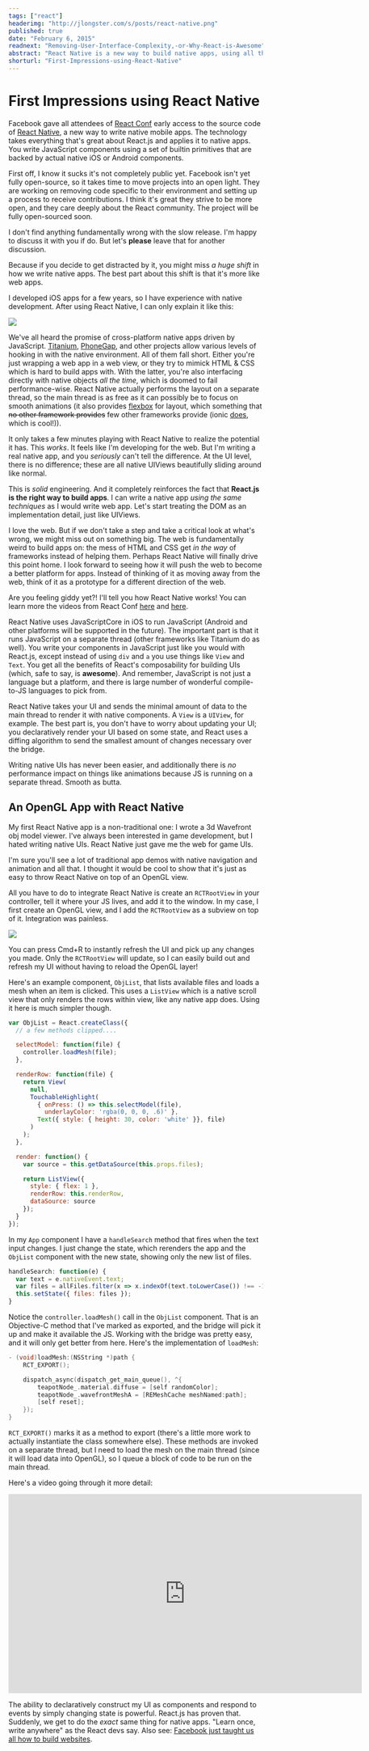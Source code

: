 ```yaml
---
tags: ["react"]
headerimg: "http://jlongster.com/s/posts/react-native.png"
published: true
date: "February 6, 2015"
readnext: "Removing-User-Interface-Complexity,-or-Why-React-is-Awesome"
abstract: "React Native is a new way to build native apps, using all the same technology you learned with React.js. It's amazing. In this article I give a demo of my first app built with it and explain the experience."
shorturl: "First-Impressions-using-React-Native"
---
```


# First Impressions using React Native

Facebook gave all attendees of [React Conf](http://conf.reactjs.com/) early access to the source code of [React Native](https://www.youtube.com/watch?v=KVZ-P-ZI6W4), a new way to write native mobile apps. The technology takes everything that's great about React.js and applies it to native apps. You write JavaScript components using a set of builtin primitives that are backed by actual native iOS or Android components.

First off, I know it sucks it's not completely public yet. Facebook isn't yet fully open-source, so it takes time to move projects into an open light. They are working on removing code specific to their environment and setting up a process to receive contributions. I think it's great they strive to be more open, and they care deeply about the React community. The project will be fully open-sourced soon.

I don't find anything fundamentally wrong with the slow release. I'm happy to discuss it with you if do. But let's **please** leave that for another discussion.

Because if you decide to get distracted by it, you might miss *a huge shift* in how we write native apps. The best part about this shift is that it's more like web apps.

I developed iOS apps for a few years, so I have experience with native development. After using React Native, I can only explain it like this:

![](http://jlongster.com/s/posts/jawdrop.png)

We've all heard the promise of cross-platform native apps driven by JavaScript. [Titanium](http://www.appcelerator.com/), [PhoneGap](http://phonegap.com/), and other projects allow various levels of hooking in with the native environment. All of them fall short. Either you're just wrapping a web app in a web view, or they try to mimick HTML & CSS which is hard to build apps with. With the latter, you're also interfacing directly with native objects *all the time*, which is doomed to fail performance-wise. React Native actually performs the layout on a separate thread, so the main thread is as free as it can possibly be to focus on smooth animations (it also provides [flexbox](http://css-tricks.com/snippets/css/a-guide-to-flexbox/) for layout, which something that <strike>no other framework provides</strike> few other frameworks provide (ionic [does](http://learn.ionicframework.com/formulas/using-the-grid/), which is cool!)).

It only takes a few minutes playing with React Native to realize the potential it has. This *works*. It feels like I'm developing for the web. But I'm writing a real native app, and you *seriously* can't tell the difference. At the UI level, there is no difference; these are all native UIViews beautifully sliding around like normal.

This is *solid* engineering. And it completely reinforces the fact that **React.js is the right way to build apps**. I can write a native app *using the same techniques* as I would write web app. Let's start treating the DOM as an implementation detail, just like UIViews.

I love the web. But if we don't take a step and take a critical look at what's wrong, we might miss out on something big. The web is fundamentally weird to build apps on: the mess of HTML and CSS get *in the way* of frameworks instead of helping them. Perhaps React Native will finally drive this point home. I look forward to seeing how it will push the web to become a better platform for apps. Instead of thinking of it as moving away from the web, think of it as a prototype for a different direction of the web.

Are you feeling giddy yet?! I'll tell you how React Native works! You can learn more the videos from React Conf [here](https://www.youtube.com/watch?v=KVZ-P-ZI6W4) and [here](https://www.youtube.com/watch?v=7rDsRXj9-cU).

React Native uses JavaScriptCore in iOS to run JavaScript (Android and other platforms will be supported in the future). The important part is that it runs JavaScript on a separate thread (other frameworks like Titanium do as well). You write your components in JavaScript just like you would with React.js, except instead of using `div` and `a` you use things like `View` and `Text`. You get all the benefits of React's composability for building UIs (which, safe to say, is **awesome**). And remember, JavaScript is not just a language but a platform, and there is large number of wonderful compile-to-JS languages to pick from.

React Native takes your UI and sends the minimal amount of data to the main thread to render it with native components. A `View` is a `UIView`, for example. The best part is, you don't have to worry about updating your UI; you declaratively render your UI based on some state, and React uses a diffing algorithm to send the smallest amount of changes necessary over the bridge.

Writing native UIs has never been easier, and additionally there is *no* performance impact on things like animations because JS is running on a separate thread. Smooth as butta.

## An OpenGL App with React Native

My first React Native app is a non-traditional one: I wrote a 3d Wavefront obj model viewer. I've always been interested in game development, but I hated writing native UIs. React Native just gave me the web for game UIs.

I'm sure you'll see a lot of traditional app demos with native navigation and animation and all that. I thought it would be cool to show that it's just as easy to throw React Native on top of an OpenGL view.

All you have to do to integrate React Native is create an `RCTRootView` in your controller, tell it where your JS lives, and add it to the window. In my case, I first create an OpenGL view, and I add the `RCTRootView` as a subview on top of it. Integration was painless.

![](http://jlongster.com/s/posts/react-native-demo.gif)

You can press Cmd+R to instantly refresh the UI and pick up any changes you made. Only the `RCTRootView` will update, so I can easily build out and refresh my UI without having to reload the OpenGL layer!

Here's an example component, `ObjList`, that lists available files and loads a mesh when an item is clicked. This uses a `ListView` which is a native scroll view that only renders the rows within view, like any native app does. Using it here is much simpler though.

```js
var ObjList = React.createClass({
  // a few methods clipped....

  selectModel: function(file) {
    controller.loadMesh(file);
  },

  renderRow: function(file) {
    return View(
      null,
      TouchableHighlight(
        { onPress: () => this.selectModel(file),
          underlayColor: 'rgba(0, 0, 0, .6)' },
        Text({ style: { height: 30, color: 'white' }}, file)
      )
    );
  },

  render: function() {
    var source = this.getDataSource(this.props.files);

    return ListView({
      style: { flex: 1 },
      renderRow: this.renderRow,
      dataSource: source
    });
  }
});
```

In my `App` component I have a `handleSearch` method that fires when the text input changes. I just change the state, which rerenders the app and the `ObjList` component with the new state, showing only the new list of files.

```js
handleSearch: function(e) {
  var text = e.nativeEvent.text;
  var files = allFiles.filter(x => x.indexOf(text.toLowerCase()) !== -1);
  this.setState({ files: files });
}
```

Notice the `controller.loadMesh()` call in the `ObjList` component. That is an Objective-C method that I've marked as exported, and the bridge will pick it up and make it available the JS. Working with the bridge was pretty easy, and it will only get better from here. Here's the implementation of `loadMesh`:

```c
- (void)loadMesh:(NSString *)path {
    RCT_EXPORT();

    dispatch_async(dispatch_get_main_queue(), ^{
        teapotNode_.material.diffuse = [self randomColor];
        teapotNode_.wavefrontMeshA = [REMeshCache meshNamed:path];
        [self reset];
    });
}
```

`RCT_EXPORT()` marks it as a method to export (there's a little more work to actually instantiate the class somewhere else). These methods are invoked on a separate thread, but I need to load the mesh on the main thread (since it will load data into OpenGL), so I queue a block of code to be run on the main thread.

Here's a video going through it more detail:

<iframe width="700" height="394" src="https://www.youtube.com/embed/OPFf53fdUmQ" frameborder="0" allowfullscreen></iframe>

The ability to declaratively construct my UI as components and respond to events by simply changing state is powerful. React.js has proven that. Suddenly, we get to do the *exact* same thing for native apps. "Learn once, write anywhere" as the React devs say. Also see: [Facebook just taught us all how to build websites](https://medium.com/@ericflo/facebook-just-taught-us-all-how-to-build-websites-51f1e7e996f2).



